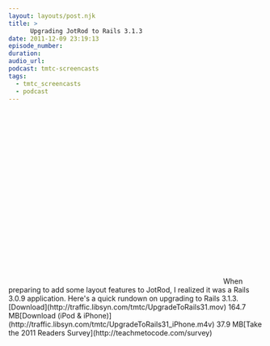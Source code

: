 ```yaml
---
layout: layouts/post.njk
title: >
      Upgrading JotRod to Rails 3.1.3
date: 2011-12-09 23:19:13
episode_number: 
duration: 
audio_url: 
podcast: tmtc-screencasts
tags: 
  - tmtc_screencasts
  - podcast
---
```


<object width="425" height="344" classid="clsid:d27cdb6e-ae6d-11cf-96b8-444553540000" codebase="http://download.macromedia.com/pub/shockwave/cabs/flash/swflash.cab#version=6,0,40,0"><param name="allowFullScreen" value="true">
<param name="allowscriptaccess" value="always">
<param name="src" value="http://www.youtube.com/v/uZScbsXsKKM&amp;hl=en&amp;fs=1">
<param name="allowfullscreen" value="true">
<embed width="425" height="344" type="application/x-shockwave-flash" src="http://www.youtube.com/v/uZScbsXsKKM&amp;hl=en&amp;fs=1" allowfullscreen="true" allowscriptaccess="always"></embed></object>When preparing to add some layout features to JotRod, I realized it was a Rails 3.0.9 application. Here's a quick rundown on upgrading to Rails 3.1.3.[Download](http://traffic.libsyn.com/tmtc/UpgradeToRails31.mov) 164.7 MB[Download (iPod & iPhone)](http://traffic.libsyn.com/tmtc/UpgradeToRails31_iPhone.m4v) 37.9 MB[Take the 2011 Readers Survey](http://teachmetocode.com/survey)
